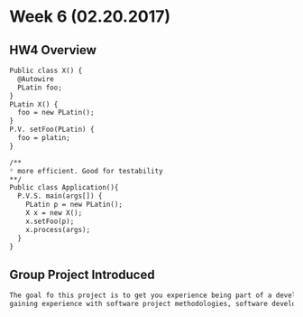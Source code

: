 # Week 6 (02.20.2017)
## HW4 Overview 
```markdown
Public class X() {
  @Autowire 
  PLatin foo;
}
PLatin X() {
  foo = new PLatin();
}
P.V. setFoo(PLatin) {
  foo = platin;
}

/**
* more efficient. Good for testability
**/
Public class Application(){
  P.V.S. main(args[]) {
    PLatin p = new PLatin();
    X x = new X();
    x.setFoo(p);
    x.process(args);
  }
}
```
## Group Project Introduced
```markdown
The goal fo this project is to get you experience being part of a development team as well as 
gaining experience with software project methodologies, software development techniques, and software testing


```
